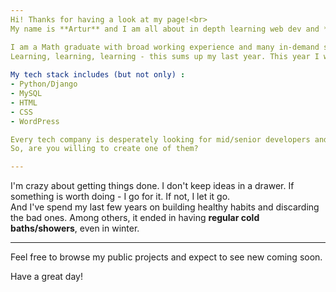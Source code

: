 ```yaml
---
Hi! Thanks for having a look at my page!<br>
My name is **Artur** and I am all about in depth learning web dev and ***creating robust Django apps***.

I am a Math graduate with broad working experience and many in-demand soft and social skills.<br>
Learning, learning, learning - this sums up my last year. This year I want to land my first job as junior web dev.
 
My tech stack includes (but not only) :
- Python/Django
- MySQL
- HTML
- CSS
- WordPress

Every tech company is desperately looking for mid/senior developers and engineers.
So, are you willing to create one of them?

---
```

I'm crazy about getting things done. I don't keep ideas in a drawer. If something is worth doing - I go for it. If not, I let it go.<br>
And I've spend my last few years on building healthy habits and discarding the bad ones. Among others, it ended in having **regular cold baths/showers**, even in winter. 

---
Feel free to browse my public projects and expect to see new coming soon.

Have a great day!
